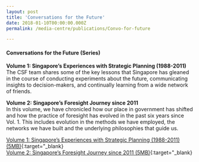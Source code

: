 ```yaml
---
layout: post
title: 'Conversations for the Future'
date: 2018-01-10T00:00:00.000Z
permalink: /media-centre/publications/Convo-for-future

---
```



#### **Conversations for the Future (Series)**

**Volume 1: Singapore’s Experiences with Strategic Planning (1988-2011)**    
The CSF team shares some of the key lessons that Singapore has gleaned in the course of conducting experiments about the future, communicating insights to decision-makers, and continually learning from a wide network of friends.

**Volume 2: Singapore’s Foresight Journey since 2011**    
In this volume, we have chronicled how our place in government has shifted and how the practice of foresight has evolved in the past six years since Vol. 1. This includes evolution in the methods we have employed, the networks we have built and the underlying philosophies that guide us.

[Volume 1: Singapore’s Experiences with Strategic Planning (1988-2011) (5MB)](/files/media-centre/publications/conversations-for-the-future.pdf){:target="_blank}  
[Volume 2: Singapore’s Foresight Journey since 2011 (5MB)](/files/media-centre/publications/conversations_vol2-publication-web.pdf){:target="_blank}
